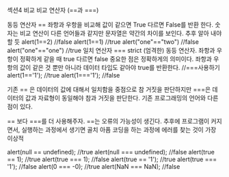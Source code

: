 섹션4 비교
비교 연산자 (==과 ===)

동등 연산자 == 
좌항과 우항을 비교해 값이 같으면 True 다르면 False를 반환 한다. 
숫자는 비교 연산이 다른 언어들과 같지만 문자열은 약간의 차이를 보인다. 추후 알아 내야 할 듯 
alert(1==2)             //false
alert(1==1)             //true
alert("one"=="two")     //false 
alert("one"=="one")     //true
일치 연산자 === 
strict (엄격한) 동등 연산자.
좌항과 우항이 정확하게 같을 때 true 다르면 false
중요한 점은 정확하게의 의미이다.
좌항과 우항의 값이 같은 것 뿐만 아니라 데이터 타입도 같아야 true를 반환한다.
//===사용하기
alert(1=='1');              //true
alert(1==='1');             //false

기존 == 은 데이터의 값에 대해서 일치함을 중점으로 참 거짓을 판단하지만  ===은 데이터의 값과 자료형이 동일해야 참과 거짓을 판단한다.
기존 프로그래밍의 언어와 다른 점이 있다. 

== 보다 ===를 더 사용해주자.
==는 오류의 가능성이 생긴다. 
추후에 프로그램이 커지면서, 실행하는 과정에서 생기면 골치 아픔
코딩을 하는 과정에 에러를 찾는 것이 가장 이상적

alert(null == undefined); //true
alert(null === undefined); //false
alert(true == 1); //true
alert(true === 1); //false
alert(true == '1'); //true
alert(true === '1'); //false
alert(0 === -0); //true
alert(NaN === NaN); //false


